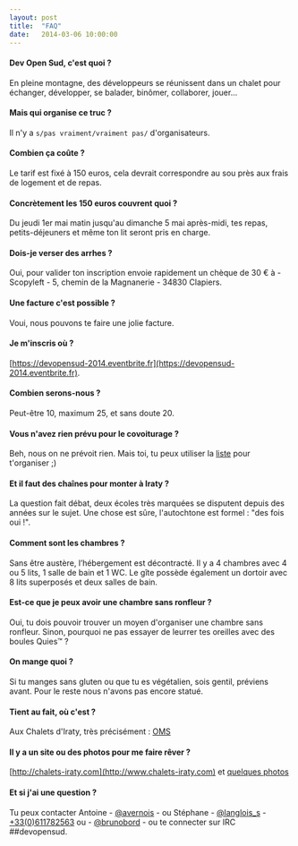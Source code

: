 ```yaml
---
layout: post
title:  "FAQ"
date:   2014-03-06 10:00:00
---
```

#### Dev Open Sud, c'est quoi ?

En pleine montagne, des développeurs se réunissent dans un chalet pour échanger, développer, se balader, binômer, collaborer, jouer...

#### Mais qui organise ce truc ?

Il n'y a ``s/pas vraiment/vraiment pas/`` d'organisateurs.

#### Combien ça coûte ?

Le tarif est fixé à 150 euros, cela devrait correspondre au sou près aux frais de logement et de repas.

#### Concrètement les 150 euros couvrent quoi ?

Du jeudi 1er mai matin jusqu'au dimanche 5 mai après-midi, tes repas, petits-déjeuners et même ton lit seront pris en charge.

#### Dois-je verser des arrhes ?

Oui, pour valider ton inscription envoie rapidement un chèque de 30 € à - Scopyleft - 5, chemin de la Magnanerie - 34830 Clapiers.

#### Une facture c'est possible ?

Voui, nous pouvons te faire une jolie facture.

#### Je m'inscris où ?

[https://devopensud-2014.eventbrite.fr](https://devopensud-2014.eventbrite.fr).

#### Combien serons-nous ?

Peut-être 10, maximum 25, et sans doute 20.

#### Vous n'avez rien prévu pour le covoiturage ?

Beh, nous on ne prévoit rien. Mais toi, tu peux utiliser la [liste](mailto:devopensud@librelist.com) pour t'organiser ;)

#### Et il faut des chaînes pour monter à Iraty ?

La question fait débat, deux écoles très marquées se disputent depuis des années sur le sujet. Une chose est sûre, l'autochtone est formel : "des fois oui !".

#### Comment sont les chambres ?

Sans être austère, l’hébergement est décontracté. Il y a 4 chambres avec 4 ou 5 lits, 1 salle de bain et 1 WC. Le gîte possède également un dortoir avec 8 lits superposés et deux salles de bain.

#### Est-ce que je peux avoir une chambre sans ronfleur ?

Oui, tu dois pouvoir trouver un moyen d'organiser une chambre sans ronfleur. Sinon, pourquoi ne pas essayer de leurrer tes oreilles avec des boules Quies™ ?

#### On mange quoi ?

Si tu manges sans gluten ou que tu es végétalien, sois gentil, préviens avant. Pour le reste nous n'avons pas encore statué.

#### Tient au fait, où c'est ?

Aux Chalets d'Iraty, très précisément : [OMS](http://www.openstreetmap.org/#map=17/43.03726/-1.02744)

#### Il y a un site ou des photos pour me faire rêver ?

[http://chalets-iraty.com](http://www.chalets-iraty.com) et [quelques photos](https://duckduckgo.com/?q=%22chalets+d%27iraty%22+!gi)

#### Et si j'ai une question ?

Tu peux contacter Antoine - [@avernois](http://twitter.com/avernois) - ou Stéphane - [@langlois_s](http://twitter.com/langlois_s) - [+33(0)611782563](tel:+33611782563) ou - [@brunobord](http://twitter.com/brunobord) - ou te connecter sur IRC ##devopensud.
